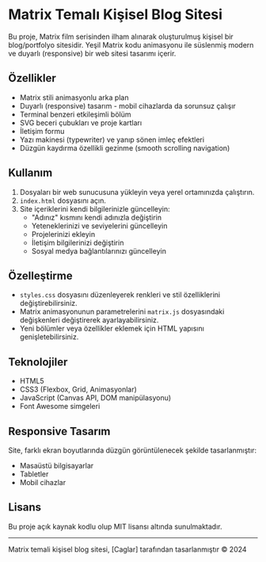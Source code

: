 # Matrix Temalı Kişisel Blog Sitesi

Bu proje, Matrix film serisinden ilham alınarak oluşturulmuş kişisel bir blog/portfolyo sitesidir. Yeşil Matrix kodu animasyonu ile süslenmiş modern ve duyarlı (responsive) bir web sitesi tasarımı içerir.

## Özellikler

- Matrix stili animasyonlu arka plan
- Duyarlı (responsive) tasarım - mobil cihazlarda da sorunsuz çalışır
- Terminal benzeri etkileşimli bölüm
- SVG beceri çubukları ve proje kartları
- İletişim formu
- Yazı makinesi (typewriter) ve yanıp sönen imleç efektleri
- Düzgün kaydırma özellikli gezinme (smooth scrolling navigation)

## Kullanım

1. Dosyaları bir web sunucusuna yükleyin veya yerel ortamınızda çalıştırın.
2. `index.html` dosyasını açın.
3. Site içeriklerini kendi bilgilerinizle güncelleyin:
   - "Adınız" kısmını kendi adınızla değiştirin
   - Yeteneklerinizi ve seviyelerini güncelleyin
   - Projelerinizi ekleyin
   - İletişim bilgilerinizi değiştirin
   - Sosyal medya bağlantılarınızı güncelleyin

## Özelleştirme

- `styles.css` dosyasını düzenleyerek renkleri ve stil özelliklerini değiştirebilirsiniz.
- Matrix animasyonunun parametrelerini `matrix.js` dosyasındaki değişkenleri değiştirerek ayarlayabilirsiniz.
- Yeni bölümler veya özellikler eklemek için HTML yapısını genişletebilirsiniz.

## Teknolojiler

- HTML5
- CSS3 (Flexbox, Grid, Animasyonlar)
- JavaScript (Canvas API, DOM manipülasyonu)
- Font Awesome simgeleri

## Responsive Tasarım

Site, farklı ekran boyutlarında düzgün görüntülenecek şekilde tasarlanmıştır:
- Masaüstü bilgisayarlar
- Tabletler
- Mobil cihazlar

## Lisans

Bu proje açık kaynak kodlu olup MIT lisansı altında sunulmaktadır.

---

Matrix temali kişisel blog sitesi, [Caglar] tarafından tasarlanmıştır © 2024 
